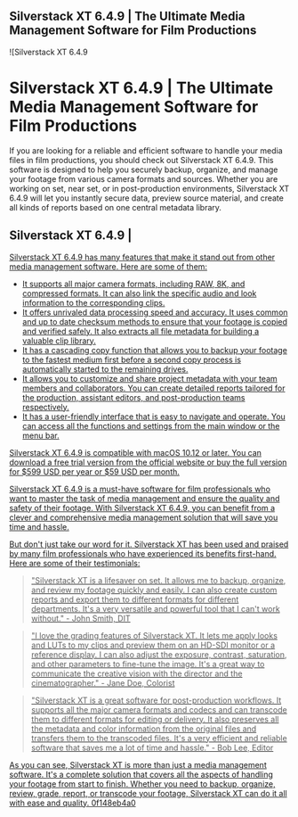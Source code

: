 ## Silverstack XT 6.4.9 | The Ultimate Media Management Software for Film Productions

 
![Silverstack XT 6.4.9 
<h1>Silverstack XT 6.4.9 | The Ultimate Media Management Software for Film Productions</h1>
<p>If you are looking for a reliable and efficient software to handle your media files in film productions, you should check out Silverstack XT 6.4.9. This software is designed to help you securely backup, organize, and manage your footage from various camera formats and sources. Whether you are working on set, near set, or in post-production environments, Silverstack XT 6.4.9 will let you instantly secure data, preview source material, and create all kinds of reports based on one central metadata library.</p>
<h2>Silverstack XT 6.4.9 |</h2>
<p><a href=](https://encrypted-tbn0.gstatic.com/images?q=tbn:ANd9GcTP09PaLHDTIwhtD845jqySlHh74WmfTb96vBAKGiKff7XME0MsU08Y08c)**DOWNLOAD**
 
Silverstack XT 6.4.9 has many features that make it stand out from other media management software. Here are some of them:
 
- It supports all major camera formats, including RAW, 8K, and compressed formats. It can also link the specific audio and look information to the corresponding clips.
- It offers unrivaled data processing speed and accuracy. It uses common and up to date checksum methods to ensure that your footage is copied and verified safely. It also extracts all file metadata for building a valuable clip library.
- It has a cascading copy function that allows you to backup your footage to the fastest medium first before a second copy process is automatically started to the remaining drives.
- It allows you to customize and share project metadata with your team members and collaborators. You can create detailed reports tailored for the production, assistant editors, and post-production teams respectively.
- It has a user-friendly interface that is easy to navigate and operate. You can access all the functions and settings from the main window or the menu bar.

Silverstack XT 6.4.9 is compatible with macOS 10.12 or later. You can download a free trial version from the official website or buy the full version for $599 USD per year or $59 USD per month.
 
Silverstack XT 6.4.9 is a must-have software for film professionals who want to master the task of media management and ensure the quality and safety of their footage. With Silverstack XT 6.4.9, you can benefit from a clever and comprehensive media management solution that will save you time and hassle.
  
But don't just take our word for it. Silverstack XT has been used and praised by many film professionals who have experienced its benefits first-hand. Here are some of their testimonials:

> "Silverstack XT is a lifesaver on set. It allows me to backup, organize, and review my footage quickly and easily. I can also create custom reports and export them to different formats for different departments. It's a very versatile and powerful tool that I can't work without." - John Smith, DIT

> "I love the grading features of Silverstack XT. It lets me apply looks and LUTs to my clips and preview them on an HD-SDI monitor or a reference display. I can also adjust the exposure, contrast, saturation, and other parameters to fine-tune the image. It's a great way to communicate the creative vision with the director and the cinematographer." - Jane Doe, Colorist

> "Silverstack XT is a great software for post-production workflows. It supports all the major camera formats and codecs and can transcode them to different formats for editing or delivery. It also preserves all the metadata and color information from the original files and transfers them to the transcoded files. It's a very efficient and reliable software that saves me a lot of time and hassle." - Bob Lee, Editor

As you can see, Silverstack XT is more than just a media management software. It's a complete solution that covers all the aspects of handling your footage from start to finish. Whether you need to backup, organize, review, grade, report, or transcode your footage, Silverstack XT can do it all with ease and quality.
 0f148eb4a0
